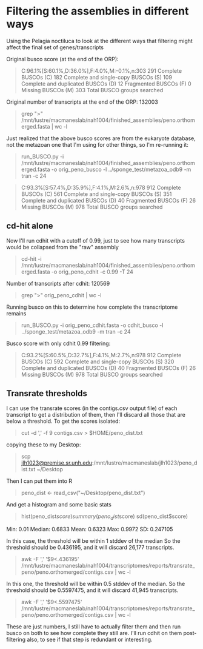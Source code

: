 # Filtering the assemblies in different ways

Using the Pelagia noctiluca to look at the different ways that filtering might affect the final set of genes/transcripts

Original busco score (at the end of the ORP):
> C:96.1%[S:60.1%,D:36.0%],F:4.0%,M:-0.1%,n:303
    291     Complete BUSCOs (C)
    182     Complete and single-copy BUSCOs (S)
    109     Complete and duplicated BUSCOs (D)
    12      Fragmented BUSCOs (F)
    0       Missing BUSCOs (M)
    303     Total BUSCO groups searched

Original number of transcripts at the end of the ORP: 132003
> grep ">" /mnt/lustre/macmaneslab/nah1004/finished_assemblies/peno.orthomerged.fasta | wc -l

Just realized that the above busco scores are from the eukaryote database, not the metazoan one that I'm using for other things, so I'm re-running it:
> run_BUSCO.py -i /mnt/lustre/macmaneslab/nah1004/finished_assemblies/peno.orthomerged.fasta -o orig_peno_busco -l ../sponge_test/metazoa_odb9 -m tran -c 24

> C:93.3%[S:57.4%,D:35.9%],F:4.1%,M:2.6%,n:978
> 912     Complete BUSCOs (C)
> 561     Complete and single-copy BUSCOs (S)
> 351     Complete and duplicated BUSCOs (D)
> 40      Fragmented BUSCOs (F)
> 26       Missing BUSCOs (M)
> 978     Total BUSCO groups searched

## cd-hit alone

Now I'll run cdhit with a cutoff of 0.99, just to see how many transcripts would be collapsed from the "raw" assembly
> cd-hit -i /mnt/lustre/macmaneslab/nah1004/finished_assemblies/peno.orthomerged.fasta -o orig_peno_cdhit -c 0.99 -T 24

Number of transcripts after cdhit: 120569
> grep ">" orig_peno_cdhit | wc -l

Running busco on this to determine how complete the transcriptome remains
> run_BUSCO.py -i orig_peno_cdhit.fasta -o cdhit_busco -l ../sponge_test/metazoa_odb9 -m tran -c 24

Busco score with only cdhit 0.99 filtering:
> C:93.2%[S:60.5%,D:32.7%],F:4.1%,M:2.7%,n:978
    912     Complete BUSCOs (C)
    592     Complete and single-copy BUSCOs (S)
    320     Complete and duplicated BUSCOs (D)
    40      Fragmented BUSCOs (F)
    26       Missing BUSCOs (M)
    978     Total BUSCO groups searched

## Transrate thresholds

I can use the transrate scores (in the contigs.csv output file) of each transcript to get a distribution of them, then I'll discard all those that are below a threshold.
To get the scores isolated:
> cut -d ',' -f 9 contigs.csv > $HOME/peno_dist.txt

copying these to my Desktop:
> scp jlh1023@premise.sr.unh.edu:/mnt/lustre/macmaneslab/jlh1023/peno_dist.txt ~/Desktop

Then I can put them into R
> peno_dist <- read_csv("~/Desktop/peno_dist.txt")

And get a histogram and some basic stats
> hist(peno_dist$score)
summary(peno_dist$score)
sd(peno_dist$score)

Min: 0.01
Median: 0.6833
Mean: 0.6323
Max: 0.9972
SD: 0.247105

In this case, the threshold will be within 1 stddev of the median
So the threshold should be 0.436195, and it will discard 26,177 transcripts.
> awk -F ',' '$9<.436195' /mnt/lustre/macmaneslab/nah1004/transcriptomes/reports/transrate_peno/peno.orthomerged/contigs.csv | wc -l

In this one, the threshold will be within 0.5 stddev of the median.
So the threshold should be 0.5597475, and it will discard 41,945 transcripts.
> awk -F ',' '$9<.5597475' /mnt/lustre/macmaneslab/nah1004/transcriptomes/reports/transrate_peno/peno.orthomerged/contigs.csv | wc -l

These are just numbers, I still have to actually filter them and then run busco on both to see how complete they still are. I'll run cdhit on them post-filtering also, to see if that step is redundant or interesting.
